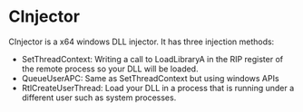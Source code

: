# CInjector

CInjector is a x64 windows DLL injector.
It has three injection methods:

   * SetThreadContext: Writing a call to LoadLibraryA in the RIP register of the remote process so your DLL will be loaded.
   * QueueUserAPC: Same as SetThreadContext but using windows APIs
   * RtlCreateUserThread: Load your DLL in a process that is running under a different user such as system processes.



